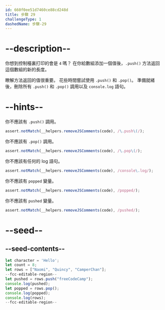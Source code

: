 ```yaml
---
id: 660f0ee51d7460ce88cd248d
title: 步驟 29
challengeType: 1
dashedName: 步驟-29
---
```


# --description--

你想到控制檯裏打印的會是 `4` 嗎？ 在你給數組添加一個值後，`.push()` 方法返回這個數組的新的長度。

瞭解方法返回的值很重要。 花些時間嘗試使用 `.push()` 和 `.pop()`。 準備就緒後，刪除所有 `.push()` 和 `.pop()` 調用以及 `console.log` 語句。

# --hints--

你不應該有 `.push()` 調用。

```js
assert.notMatch(__helpers.removeJSComments(code), /\.push\(/);
```

你不應該有 `.pop()` 調用。

```js
assert.notMatch(__helpers.removeJSComments(code), /\.pop\(/);
```

你不應該有任何的 log 語句。

```js
assert.notMatch(__helpers.removeJSComments(code), /console\.log/);
```

你不應該有 `popped` 變量。

```js
assert.notMatch(__helpers.removeJSComments(code), /popped/);
```

你不應該有 `pushed` 變量。

```js
assert.notMatch(__helpers.removeJSComments(code), /pushed/);
```

# --seed--

## --seed-contents--

```js
let character = 'Hello';
let count = 8;
let rows = ["Naomi", "Quincy", "CamperChan"];
--fcc-editable-region--
let pushed = rows.push("freeCodeCamp");
console.log(pushed);
let popped = rows.pop();
console.log(popped);
console.log(rows);
--fcc-editable-region--
```
